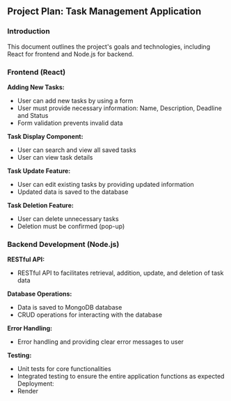 ## Project Plan: Task Management Application

### Introduction

This document outlines the project's goals and technologies, including React for frontend and Node.js for backend.

### Frontend (React)
**Adding New Tasks:**
- User can add new tasks by using a form
- User must provide necessary information: Name, Description, Deadline and Status
- Form validation prevents invalid data
  
**Task Display Component:**
- User can search and view all saved tasks
- User can view task details

**Task Update Feature:**
- User can edit existing tasks by providing updated information
- Updated data is saved to the database

**Task Deletion Feature:**
- User can delete unnecessary tasks
- Deletion must be confirmed (pop-up)

### Backend Development (Node.js)
**RESTful API:**
- RESTful API to facilitates retrieval, addition, update, and deletion of task data

**Database Operations:**
- Data is saved to MongoDB database
- CRUD operations for interacting with the database

**Error Handling:**
- Error handling and providing clear error messages to user

**Testing:**
- Unit tests for core functionalities
- Integrated testing to ensure the entire application functions as expected
Deployment:
- Render
